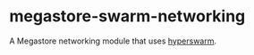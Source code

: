 # megastore-swarm-networking
A Megastore networking module that uses [hyperswarm](https://github.com/hyperswarm/network).
